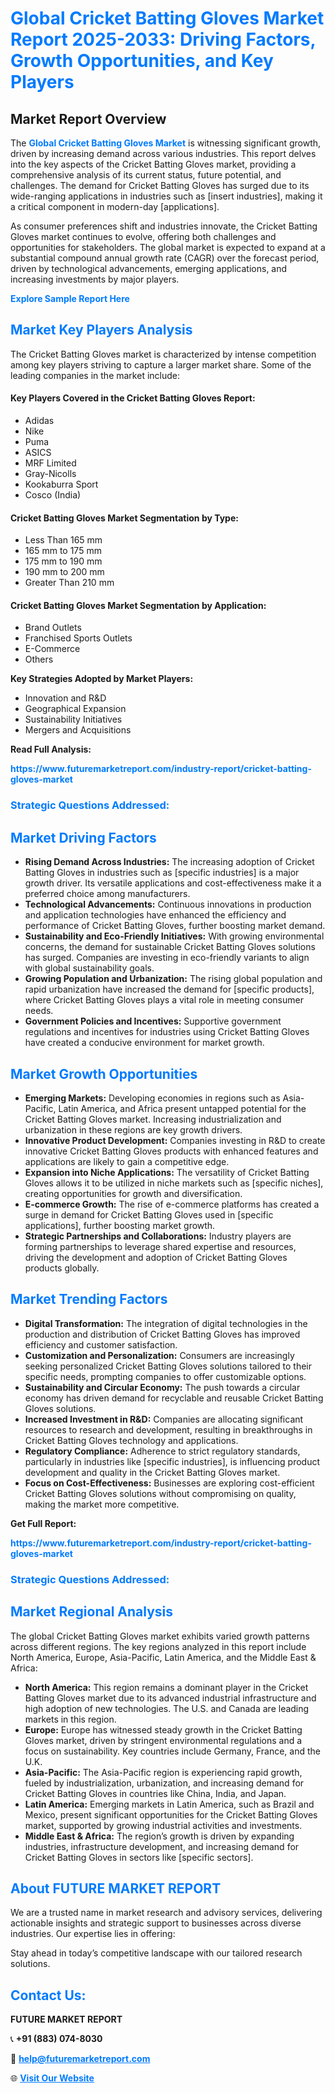 <h1 style="color: #007BFF;">Global Cricket Batting Gloves Market Report 2025-2033: Driving Factors, Growth Opportunities, and Key Players</h1>

<section id="overview">
<h2>Market Report Overview</h2>
<p>The <a href="https://www.futuremarketreport.com/industry-report/cricket-batting-gloves-market" style="color: #007BFF; text-decoration: none;"><strong>Global Cricket Batting Gloves Market</strong></a> is witnessing significant growth, driven by increasing demand across various industries. This report delves into the key aspects of the Cricket Batting Gloves market, providing a comprehensive analysis of its current status, future potential, and challenges. The demand for Cricket Batting Gloves has surged due to its wide-ranging applications in industries such as [insert industries], making it a critical component in modern-day [applications].</p>
<p>As consumer preferences shift and industries innovate, the Cricket Batting Gloves market continues to evolve, offering both challenges and opportunities for stakeholders. The global market is expected to expand at a substantial compound annual growth rate (CAGR) over the forecast period, driven by technological advancements, emerging applications, and increasing investments by major players.</p>
</section>

<section id="overview">
<p><a href="https://www.futuremarketreport.com/request-sample/reportId=92327" style="color: #007BFF; text-decoration: none;"><strong>Explore Sample Report Here</strong></a></p>
</section>

<section id="key-players">
<h2 style="color: #007BFF;">Market Key Players Analysis</h2>
<p>The Cricket Batting Gloves market is characterized by intense competition among key players striving to capture a larger market share. Some of the leading companies in the market include:</p>
<h4>Key Players Covered in the Cricket Batting Gloves Report:</h4>
<ul><li>Adidas</li><li>Nike</li><li>Puma</li><li>ASICS</li><li>MRF Limited</li><li>Gray-Nicolls</li><li>Kookaburra Sport</li><li>Cosco (India)</li></ul>
<h4>Cricket Batting Gloves Market Segmentation by Type:</h4>
<ul><li>Less Than 165 mm</li><li>165 mm to 175 mm</li><li>175 mm to 190 mm</li><li>190 mm to 200 mm</li><li>Greater Than 210 mm</li></ul>

<h4>Cricket Batting Gloves Market Segmentation by Application:</h4>
<ul><li>Brand Outlets</li><li>Franchised Sports Outlets</li><li>E-Commerce</li><li>Others</li></ul>
<p><strong>Key Strategies Adopted by Market Players:</strong></p>
<ul>
<li>Innovation and R&D</li>
<li>Geographical Expansion</li>
<li>Sustainability Initiatives</li>
<li>Mergers and Acquisitions</li>
</ul>
</section>

<section>
<p><strong>Read Full Analysis: </strong></p><a href="https://www.futuremarketreport.com/industry-report/cricket-batting-gloves-market" style="color: #007BFF; text-decoration: none;"><strong>https://www.futuremarketreport.com/industry-report/cricket-batting-gloves-market</strong></a>
<h3 style="color: #007BFF;">Strategic Questions Addressed:</h3>
</section>

<section id="driving-factors">
<h2 style="color: #007BFF;">Market Driving Factors</h2>
<ul>
<li><strong>Rising Demand Across Industries:</strong> The increasing adoption of Cricket Batting Gloves in industries such as [specific industries] is a major growth driver. Its versatile applications and cost-effectiveness make it a preferred choice among manufacturers.</li>
<li><strong>Technological Advancements:</strong> Continuous innovations in production and application technologies have enhanced the efficiency and performance of Cricket Batting Gloves, further boosting market demand.</li>
<li><strong>Sustainability and Eco-Friendly Initiatives:</strong> With growing environmental concerns, the demand for sustainable Cricket Batting Gloves solutions has surged. Companies are investing in eco-friendly variants to align with global sustainability goals.</li>
<li><strong>Growing Population and Urbanization:</strong> The rising global population and rapid urbanization have increased the demand for [specific products], where Cricket Batting Gloves plays a vital role in meeting consumer needs.</li>
<li><strong>Government Policies and Incentives:</strong> Supportive government regulations and incentives for industries using Cricket Batting Gloves have created a conducive environment for market growth.</li>
</ul>
</section>

<section id="growth-opportunities">
<h2 style="color: #007BFF;">Market Growth Opportunities</h2>
<ul>
<li><strong>Emerging Markets:</strong> Developing economies in regions such as Asia-Pacific, Latin America, and Africa present untapped potential for the Cricket Batting Gloves market. Increasing industrialization and urbanization in these regions are key growth drivers.</li>
<li><strong>Innovative Product Development:</strong> Companies investing in R&D to create innovative Cricket Batting Gloves products with enhanced features and applications are likely to gain a competitive edge.</li>
<li><strong>Expansion into Niche Applications:</strong> The versatility of Cricket Batting Gloves allows it to be utilized in niche markets such as [specific niches], creating opportunities for growth and diversification.</li>
<li><strong>E-commerce Growth:</strong> The rise of e-commerce platforms has created a surge in demand for Cricket Batting Gloves used in [specific applications], further boosting market growth.</li>
<li><strong>Strategic Partnerships and Collaborations:</strong> Industry players are forming partnerships to leverage shared expertise and resources, driving the development and adoption of Cricket Batting Gloves products globally.</li>
</ul>
</section>

<section id="trending-factors">
<h2 style="color: #007BFF;">Market Trending Factors</h2>
<ul>
<li><strong>Digital Transformation:</strong> The integration of digital technologies in the production and distribution of Cricket Batting Gloves has improved efficiency and customer satisfaction.</li>
<li><strong>Customization and Personalization:</strong> Consumers are increasingly seeking personalized Cricket Batting Gloves solutions tailored to their specific needs, prompting companies to offer customizable options.</li>
<li><strong>Sustainability and Circular Economy:</strong> The push towards a circular economy has driven demand for recyclable and reusable Cricket Batting Gloves solutions.</li>
<li><strong>Increased Investment in R&D:</strong> Companies are allocating significant resources to research and development, resulting in breakthroughs in Cricket Batting Gloves technology and applications.</li>
<li><strong>Regulatory Compliance:</strong> Adherence to strict regulatory standards, particularly in industries like [specific industries], is influencing product development and quality in the Cricket Batting Gloves market.</li>
<li><strong>Focus on Cost-Effectiveness:</strong> Businesses are exploring cost-efficient Cricket Batting Gloves solutions without compromising on quality, making the market more competitive.</li>
</ul>
</section>

<section>
<p><strong>Get Full Report: </strong></p><a href="https://www.futuremarketreport.com/industry-report/cricket-batting-gloves-market" style="color: #007BFF; text-decoration: none;"><strong>https://www.futuremarketreport.com/industry-report/cricket-batting-gloves-market</strong></a>
<h3 style="color: #007BFF;">Strategic Questions Addressed:</h3>
</section>


<section id="regional-analysis">
<h2 style="color: #007BFF;">Market Regional Analysis</h2>
<p>The global Cricket Batting Gloves market exhibits varied growth patterns across different regions. The key regions analyzed in this report include North America, Europe, Asia-Pacific, Latin America, and the Middle East & Africa:</p>
<ul>
<li><strong>North America:</strong> This region remains a dominant player in the Cricket Batting Gloves market due to its advanced industrial infrastructure and high adoption of new technologies. The U.S. and Canada are leading markets in this region.</li>
<li><strong>Europe:</strong> Europe has witnessed steady growth in the Cricket Batting Gloves market, driven by stringent environmental regulations and a focus on sustainability. Key countries include Germany, France, and the U.K.</li>
<li><strong>Asia-Pacific:</strong> The Asia-Pacific region is experiencing rapid growth, fueled by industrialization, urbanization, and increasing demand for Cricket Batting Gloves in countries like China, India, and Japan.</li>
<li><strong>Latin America:</strong> Emerging markets in Latin America, such as Brazil and Mexico, present significant opportunities for the Cricket Batting Gloves market, supported by growing industrial activities and investments.</li>
<li><strong>Middle East & Africa:</strong> The region’s growth is driven by expanding industries, infrastructure development, and increasing demand for Cricket Batting Gloves in sectors like [specific sectors].</li>
</ul>
</section>

<footer>
<h2 style="color: #007BFF;">About FUTURE MARKET REPORT</h2>
<p>We are a trusted name in market research and advisory services, delivering actionable insights and strategic support to businesses across diverse industries. Our expertise lies in offering:</p>

<p>Stay ahead in today’s competitive landscape with our tailored research solutions.</p>

<h2 style="color: #007BFF;">Contact Us:</h2>
<p><strong>FUTURE MARKET REPORT</strong></p>
<p>📞 <strong>+91 (883) 074-8030</strong></p>
<p>📧 <strong><a href="mailto:help@futuremarketreport.com" style="color: #007BFF;">help@futuremarketreport.com</a></strong></p>
<p>🌐 <strong><a href="https://www.futuremarketreport.com/" style="color: #007BFF;">Visit Our Website</a></strong></p>
</footer>